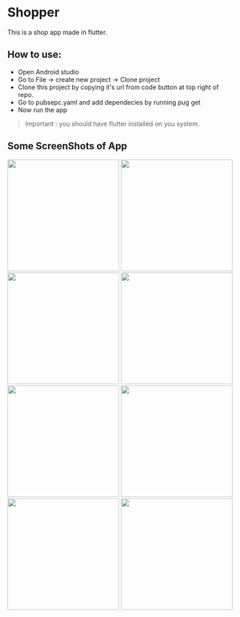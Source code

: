# Shopper

This is a shop app made in flutter.

## How to use:
  * Open Android studio
  * Go to File -> create new project -> Clone project
  * Clone this project by copying it's url from code button at top right of repo.
  * Go to pubsepc.yaml and add dependecies by running pug get
  * Now run the app 
  > Important : you should have flutter installed on you system.

## Some ScreenShots of App
<img src="https://github.com/Sushant0402/shopper/blob/master/image/1.jpg" width="250px"> <img src="https://github.com/Sushant0402/shopper/blob/master/image/2.jpg" width="250px">
<img src="https://github.com/Sushant0402/shopper/blob/master/image/3.jpg" width="250px"> <img src="https://github.com/Sushant0402/shopper/blob/master/image/4.jpg" width="250px">
<img src="https://github.com/Sushant0402/shopper/blob/master/image/5.jpg" width="250px"> <img src="https://github.com/Sushant0402/shopper/blob/master/image/6.jpg" width="250px">
<img src="https://github.com/Sushant0402/shopper/blob/master/image/7.jpg" width="250px"> <img src="https://github.com/Sushant0402/shopper/blob/master/image/8.jpg" width="250px">
